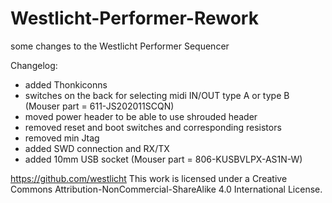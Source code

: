 # Westlicht-Performer-Rework
some changes to the Westlicht Performer Sequencer

Changelog:

- added Thonkiconns
- switches on the back for selecting midi IN/OUT type A or type B (Mouser part = 611-JS202011SCQN)
- moved power header to be able to use shrouded header
- removed reset and boot switches and corresponding resistors
- removed min Jtag
- added SWD connection and RX/TX
- added 10mm USB socket (Mouser part = 806-KUSBVLPX-AS1N-W)


https://github.com/westlicht
This work is licensed under a Creative Commons Attribution-NonCommercial-ShareAlike 4.0 International License.

